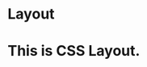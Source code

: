 # Layout
<!DOCTYPE html>
<html>
<head>
<style>
h1.hidden {
  display: none;
}
</style>
</head>
<body>

<h1>This is CSS Layout.</h1>
<h1 class="hidden">The content  is hidden.</h1>

</body>
</html>
